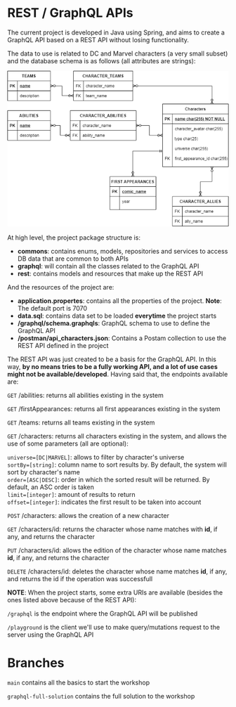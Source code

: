 # REST / GraphQL APIs

The current project is developed in Java using Spring, and aims to create a GraphQL API based on a REST API without losing functionality.

The data to use is related to DC and Marvel characters (a very small subset) and the database schema is as follows (all attributes are strings):

<p align="center">
    <img src="./images/db-tables.png">
</p>

At high level, the project package structure is:
* **commons**: contains enums, models, repositories and services to access DB data that are common to both APIs
* **graphql**: will contain all the classes related to the GraphQL API 
* **rest**: contains models and resources that make up the REST API

And the resources of the project are:
* **application.propertes**: contains all the properties of the project. **Note**: The default port is 7070
* **data.sql**: contains data set to be loaded **everytime** the project starts
* **/graphql/schema.graphqls**: GraphQL schema to use to define the GraphQL API
* **/postman/api_characters.json**: Contains a Postam collection to use the REST API defined in the project

The REST API was just created to be a basis for the GraphQL API. In this way, **by no means tries to be a fully working API, and a lot of use cases might not be available/developed**. Having said that, the endpoints available are:

`GET` /abilities: returns all abilities existing in the system

`GET` /firstAppearances: returns all first appearances existing in the system

`GET` /teams: returns all teams existing in the system

`GET` /characters: returns all characters existing in the system, and allows the use of some parameters (all are optional):

`universe=[DC|MARVEL]`: allows to filter by character's universe<br/>
`sortBy=[string]`: column name to sort results by. By default, the system will sort by character's name<br/>
`order=[ASC|DESC]`: order in which the sorted result will be returned. By default, an ASC order is taken<br/>
`limit=[integer]`: amount of results to return<br/>
`offset=[integer]`: indicates the first result to be taken into account<br/>

`POST` /characters: allows the creation of a new character

`GET` /characters/id: returns the character whose name matches with **id**, if any, and returns the character

`PUT` /characters/id: allows the edition of the character whose name matches **id**, if any, and returns the character

`DELETE` /characters/id: deletes the character whose name matches **id**, if any, and returns the id if the operation was successfull

**NOTE**: When the project starts, some extra URIs are available (besides the ones listed above because of the REST API):

`/graphql` is the endpoint where the GraphQL API will be published

`/playground` is the client we'll use to make query/mutations request to the server using the GraphQL API


# Branches

`main` contains all the basics to start the workshop

`graphql-full-solution` contains the full solution to the workshop
